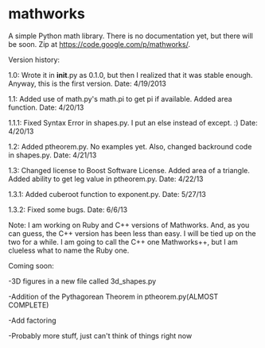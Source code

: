 mathworks
=========

A simple Python math library. There is no documentation yet, but there will be soon. Zip at https://code.google.com/p/mathworks/.

Version history:

1.0: Wrote it in __init__.py as 0.1.0, but then I realized that it was stable enough. Anyway, this is the first version. Date: 4/19/2013

1.1: Added use of math.py's math.pi to get pi if available. Added area function. Date: 4/20/13

1.1.1: Fixed Syntax Error in shapes.py. I put an else instead of except. :) Date: 4/20/13

1.2: Added ptheorem.py. No examples yet. Also, changed backround code in shapes.py. Date: 4/21/13

1.3: Changed license to Boost Software License. Added area of a triangle. Added ability to get leg value in ptheorem.py. Date: 4/22/13

1.3.1: Added cuberoot function to exponent.py. Date: 5/27/13

1.3.2: Fixed some bugs. Date: 6/6/13

Note: I am working on Ruby and C++ versions of Mathworks. And, as you can guess, the C++ version has been less than easy.
I will be tied up on the two for a while. I am going to call the C++ one Mathworks++, but I am clueless what to name the
Ruby one.

Coming soon:

-3D figures in a new file called 3d_shapes.py

-Addition of the Pythagorean Theorem in ptheorem.py(ALMOST COMPLETE)

-Add factoring

-Probably more stuff, just can't think of things right now
